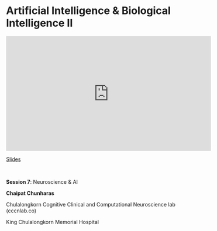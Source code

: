 # Artificial Intelligence & Biological Intelligence II

<iframe width="560" height="315" src="https://www.youtube.com/embed/Tc5WZW4NeiI" title="YouTube video player" frameborder="0" allow="accelerometer; autoplay; clipboard-write; encrypted-media; gyroscope; picture-in-picture; web-share" allowfullscreen></iframe>

[Slides](https://drive.google.com/file/d/1zkTurlWsN0_mnzDuICm8X-kFWKejWCX6/view?usp=drive_link)

<br>

**Session 7**: Neuroscience & AI

**Chaipat Chunharas**

Chulalongkorn Cognitive Clinical and Computational Neuroscience lab (cccnlab.co)

King Chulalongkorn Memorial Hospital